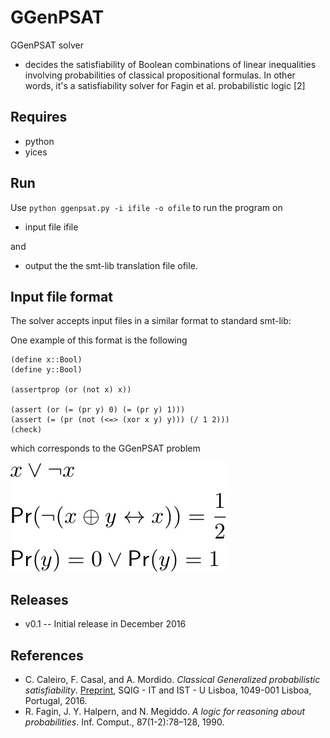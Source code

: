 # GGenPSAT
GGenPSAT solver
* decides the satisfiability of Boolean combinations of linear inequalities involving probabilities of classical propositional formulas. In other words, it's a satisfiability solver for Fagin et al. probabilistic logic [2]


## Requires
* python
* yices

## Run
Use `python ggenpsat.py -i ifile -o ofile` to run the program on
* input file ifile

and
* output the the smt-lib translation file ofile.

## Input file format
The solver accepts input files in a similar format to standard smt-lib:


One example of this format is the following

```
(define x::Bool)
(define y::Bool)

(assertprop (or (not x) x))

(assert (or (= (pr y) 0) (= (pr y) 1)))
(assert (= (pr (not (<=> (xor x y) y))) (/ 1 2)))
(check)
```

which corresponds to the GGenPSAT problem

![genpsat](https://github.com/fcasal/ggenpsat/blob/master/img/ex1.jpg?raw=true)

## Releases
* v0.1 -- Initial release in December 2016

## References
* C. Caleiro, F. Casal, and A. Mordido. _Classical Generalized probabilistic satisfiability_. [Preprint](http://sqig.math.ist.utl.pt/pub/CaleiroC/16-CCM-ggenpsat.pdf), SQIG - IT and IST - U Lisboa, 1049-001 Lisboa, Portugal, 2016.
* R. Fagin, J. Y. Halpern, and N. Megiddo. _A logic for reasoning about probabilities_. Inf. Comput., 87(1-2):78–128, 1990.
